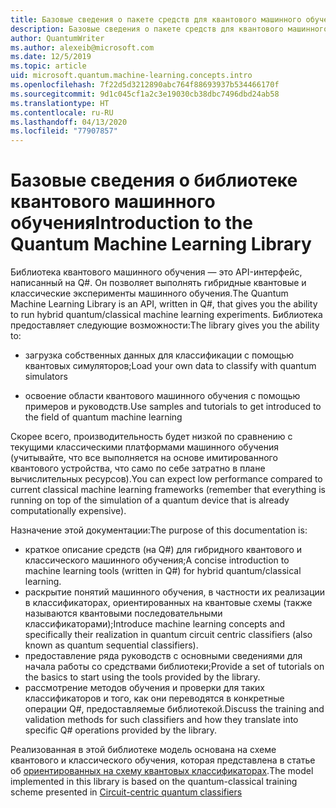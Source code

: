 ```yaml
---
title: Базовые сведения о пакете средств для квантового машинного обучения | Документация Майкрософт
description: Базовые сведения о пакете средств для квантового машинного обучения
author: QuantumWriter
ms.author: alexeib@microsoft.com
ms.date: 12/5/2019
ms.topic: article
uid: microsoft.quantum.machine-learning.concepts.intro
ms.openlocfilehash: 7f22d5d3212890abc764f88693937b534466170f
ms.sourcegitcommit: 9d1c045cf1a2c3e19030cb38dbc7496dbd24ab58
ms.translationtype: HT
ms.contentlocale: ru-RU
ms.lasthandoff: 04/13/2020
ms.locfileid: "77907857"
---
```

# <a name="introduction-to-the-quantum-machine-learning-library"></a><span data-ttu-id="f042e-103">Базовые сведения о библиотеке квантового машинного обучения</span><span class="sxs-lookup"><span data-stu-id="f042e-103">Introduction to the Quantum Machine Learning Library</span></span>

<span data-ttu-id="f042e-104">Библиотека квантового машинного обучения — это API-интерфейс, написанный на Q#. Он позволяет выполнять гибридные квантовые и классические эксперименты машинного обучения.</span><span class="sxs-lookup"><span data-stu-id="f042e-104">The Quantum Machine Learning Library is an API, written in Q#, that gives you the ability to run hybrid quantum/classical machine learning experiments.</span></span> <span data-ttu-id="f042e-105">Библиотека предоставляет следующие возможности:</span><span class="sxs-lookup"><span data-stu-id="f042e-105">The library gives you the ability to:</span></span>

- <span data-ttu-id="f042e-106">загрузка собственных данных для классификации с помощью квантовых симуляторов;</span><span class="sxs-lookup"><span data-stu-id="f042e-106">Load your own data to classify with quantum simulators</span></span>

- <span data-ttu-id="f042e-107">освоение области квантового машинного обучения с помощью примеров и руководств.</span><span class="sxs-lookup"><span data-stu-id="f042e-107">Use samples and tutorials to get introduced to the field of quantum machine learning</span></span>

<span data-ttu-id="f042e-108">Скорее всего, производительность будет низкой по сравнению с текущими классическими платформами машинного обучения (учитывайте, что все выполняется на основе имитированного квантового устройства, что само по себе затратно в плане вычислительных ресурсов).</span><span class="sxs-lookup"><span data-stu-id="f042e-108">You can expect low performance compared to current classical machine learning frameworks (remember that everything is running on top of the simulation of a quantum device that is already computationally expensive).</span></span>

<span data-ttu-id="f042e-109">Назначение этой документации:</span><span class="sxs-lookup"><span data-stu-id="f042e-109">The purpose of this documentation is:</span></span>

- <span data-ttu-id="f042e-110">краткое описание средств (на Q\#) для гибридного квантового и классического машинного обучения;</span><span class="sxs-lookup"><span data-stu-id="f042e-110">A concise introduction to machine learning tools (written in Q\#) for hybrid quantum/classical learning.</span></span>
- <span data-ttu-id="f042e-111">раскрытие понятий машинного обучения, в частности их реализации в классификаторах, ориентированных на квантовые схемы (также называются квантовыми последовательными классификаторами);</span><span class="sxs-lookup"><span data-stu-id="f042e-111">Introduce machine learning concepts and specifically their realization in quantum circuit centric classifiers (also known as quantum sequential classifiers).</span></span>
- <span data-ttu-id="f042e-112">предоставление ряда руководств с основными сведениями для начала работы со средствами библиотеки;</span><span class="sxs-lookup"><span data-stu-id="f042e-112">Provide a set of tutorials on the basics to start using the tools provided by the library.</span></span>
- <span data-ttu-id="f042e-113">рассмотрение методов обучения и проверки для таких классификаторов и того, как они переводятся в конкретные операции Q\#, предоставляемые библиотекой.</span><span class="sxs-lookup"><span data-stu-id="f042e-113">Discuss the training and validation methods for such classifiers and how they translate into specific Q\# operations provided by the library.</span></span>

<span data-ttu-id="f042e-114">Реализованная в этой библиотеке модель основана на схеме квантового и классического обучения, которая представлена в статье об [ориентированных на схему квантовых классификаторах](https://arxiv.org/abs/1804.00633).</span><span class="sxs-lookup"><span data-stu-id="f042e-114">The model implemented in this library is based on the quantum-classical training scheme presented in [Circuit-centric quantum classifiers](https://arxiv.org/abs/1804.00633)</span></span>
